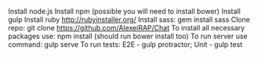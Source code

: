 Install node.js
Install npm (possible you will need to install bower)
Install gulp
Install ruby http://rubyinstaller.org/
Install sass: gem install sass
Clone repo: git clone https://github.com/AlexeiRAP/Chat
To install all necessary packages use: npm install (should run bower install too)
To run server use command: gulp serve
To run tests: E2E - gulp protractor; Unit - gulp test
